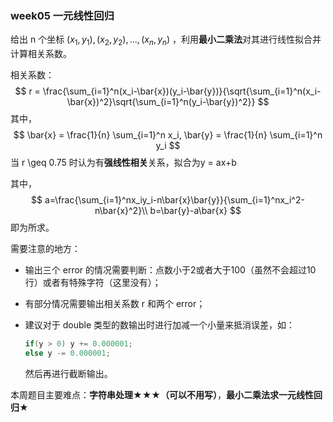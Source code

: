 ### week05 一元线性回归

给出 n 个坐标 $(x_1, y_1), (x_2, y_2), ..., (x_n, y_n)$ ，利用**最小二乘法**对其进行线性拟合并计算相关系数。

相关系数：
$$
r = \frac{\sum_{i=1}^n(x_i-\bar{x})(y_i-\bar{y})}{\sqrt{\sum_{i=1}^n(x_i-\bar{x})^2}\sqrt{\sum_{i=1}^n(y_i-\bar{y})^2}}
$$
其中，
$$
\bar{x} = \frac{1}{n} \sum_{i=1}^n x_i, \bar{y} = \frac{1}{n} \sum_{i=1}^n y_i
$$
当 r \geq 0.75 时认为有**强线性相关**关系，拟合为y = ax+b

其中，
$$
a=\frac{\sum_{i=1}^nx_iy_i-n\bar{x}\bar{y}}{\sum_{i=1}^nx_i^2-n\bar{x}^2}\\
b=\bar{y}-a\bar{x}
$$
即为所求。

需要注意的地方：

- 输出三个 error 的情况需要判断：点数小于2或者大于100（虽然不会超过10行）或者有特殊字符（这里没有）；

- 有部分情况需要输出相关系数 r 和两个 error；

- 建议对于 double 类型的数输出时进行加减一个小量来抵消误差，如：

  ```c++
  if(y > 0) y += 0.000001;
  else y -= 0.000001;
  ```

  然后再进行截断输出。

本周题目主要难点：**字符串处理★★★（可以不用写）**，**最小二乘法求一元线性回归★**







